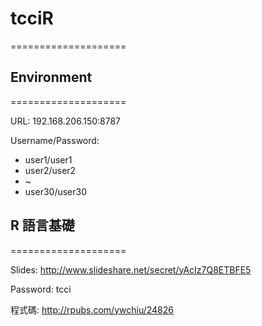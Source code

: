 # tcciR
====================

## Environment
====================

URL: 192.168.206.150:8787

Username/Password: 

- user1/user1
- user2/user2
- ~
- user30/user30

## R 語言基礎
====================

Slides:
http://www.slideshare.net/secret/yAcIz7Q8ETBFE5

Password:
tcci

程式碼: http://rpubs.com/ywchiu/24826

